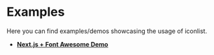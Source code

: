 # Examples

Here you can find examples/demos showcasing the usage of iconlist.

* **[Next.js + Font Awesome Demo](next-js/)**
